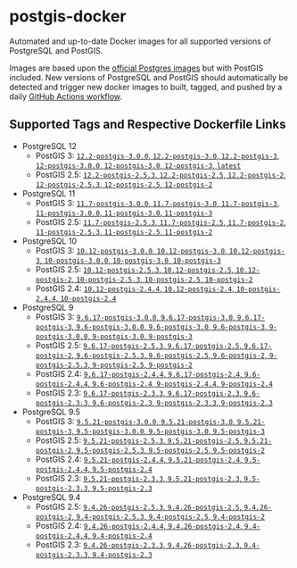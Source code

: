 # postgis-docker

Automated and up-to-date Docker images for all supported versions of PostgreSQL and PostGIS.

Images are based upon the [official Postgres images](https://hub.docker.com/_/postgres) but with PostGIS included. New versions of PostgreSQL and PostGIS should automatically be detected and trigger new docker images to built, tagged, and pushed by a daily [GitHub Actions workflow](https://github.com/GUI/postgis-docker/blob/master/.github/workflows/main.yml).

## Supported Tags and Respective Dockerfile Links

- PostgreSQL 12
  - PostGIS 3: [`12.2-postgis-3.0.0`, `12.2-postgis-3.0`, `12.2-postgis-3`, `12-postgis-3.0.0`, `12-postgis-3.0`, `12-postgis-3`, `latest`](https://github.com/GUI/postgis-docker/blob/master/12/postgis-3/Dockerfile)
  - PostGIS 2.5: [`12.2-postgis-2.5.3`, `12.2-postgis-2.5`, `12.2-postgis-2`, `12-postgis-2.5.3`, `12-postgis-2.5`, `12-postgis-2`](https://github.com/GUI/postgis-docker/blob/master/12/postgis-2.5/Dockerfile)
- PostgreSQL 11
  - PostGIS 3: [`11.7-postgis-3.0.0`, `11.7-postgis-3.0`, `11.7-postgis-3`, `11-postgis-3.0.0`, `11-postgis-3.0`, `11-postgis-3`](https://github.com/GUI/postgis-docker/blob/master/11/postgis-3/Dockerfile)
  - PostGIS 2.5: [`11.7-postgis-2.5.3`, `11.7-postgis-2.5`, `11.7-postgis-2`, `11-postgis-2.5.3`, `11-postgis-2.5`, `11-postgis-2`](https://github.com/GUI/postgis-docker/blob/master/11/postgis-2.5/Dockerfile)
- PostgreSQL 10
  - PostGIS 3: [`10.12-postgis-3.0.0`, `10.12-postgis-3.0`, `10.12-postgis-3`, `10-postgis-3.0.0`, `10-postgis-3.0`, `10-postgis-3`](https://github.com/GUI/postgis-docker/blob/master/10/postgis-3/Dockerfile)
  - PostGIS 2.5: [`10.12-postgis-2.5.3`, `10.12-postgis-2.5`, `10.12-postgis-2`, `10-postgis-2.5.3`, `10-postgis-2.5`, `10-postgis-2`](https://github.com/GUI/postgis-docker/blob/master/10/postgis-2.5/Dockerfile)
  - PostGIS 2.4: [`10.12-postgis-2.4.4`, `10.12-postgis-2.4`, `10-postgis-2.4.4`, `10-postgis-2.4`](https://github.com/GUI/postgis-docker/blob/master/10/postgis-2.4/Dockerfile)
- PostgreSQL 9
  - PostGIS 3: [`9.6.17-postgis-3.0.0`, `9.6.17-postgis-3.0`, `9.6.17-postgis-3`, `9.6-postgis-3.0.0`, `9.6-postgis-3.0`, `9.6-postgis-3`, `9-postgis-3.0.0`, `9-postgis-3.0`, `9-postgis-3`](https://github.com/GUI/postgis-docker/blob/master/9.6/postgis-3/Dockerfile)
  - PostGIS 2.5: [`9.6.17-postgis-2.5.3`, `9.6.17-postgis-2.5`, `9.6.17-postgis-2`, `9.6-postgis-2.5.3`, `9.6-postgis-2.5`, `9.6-postgis-2`, `9-postgis-2.5.3`, `9-postgis-2.5`, `9-postgis-2`](https://github.com/GUI/postgis-docker/blob/master/9.6/postgis-2.5/Dockerfile)
  - PostGIS 2.4: [`9.6.17-postgis-2.4.4`, `9.6.17-postgis-2.4`, `9.6-postgis-2.4.4`, `9.6-postgis-2.4`, `9-postgis-2.4.4`, `9-postgis-2.4`](https://github.com/GUI/postgis-docker/blob/master/9.6/postgis-2.4/Dockerfile)
  - PostGIS 2.3: [`9.6.17-postgis-2.3.3`, `9.6.17-postgis-2.3`, `9.6-postgis-2.3.3`, `9.6-postgis-2.3`, `9-postgis-2.3.3`, `9-postgis-2.3`](https://github.com/GUI/postgis-docker/blob/master/9.6/postgis-2.3/Dockerfile)
- PostgreSQL 9.5
  - PostGIS 3: [`9.5.21-postgis-3.0.0`, `9.5.21-postgis-3.0`, `9.5.21-postgis-3`, `9.5-postgis-3.0.0`, `9.5-postgis-3.0`, `9.5-postgis-3`](https://github.com/GUI/postgis-docker/blob/master/9.5/postgis-3/Dockerfile)
  - PostGIS 2.5: [`9.5.21-postgis-2.5.3`, `9.5.21-postgis-2.5`, `9.5.21-postgis-2`, `9.5-postgis-2.5.3`, `9.5-postgis-2.5`, `9.5-postgis-2`](https://github.com/GUI/postgis-docker/blob/master/9.5/postgis-2.5/Dockerfile)
  - PostGIS 2.4: [`9.5.21-postgis-2.4.4`, `9.5.21-postgis-2.4`, `9.5-postgis-2.4.4`, `9.5-postgis-2.4`](https://github.com/GUI/postgis-docker/blob/master/9.5/postgis-2.4/Dockerfile)
  - PostGIS 2.3: [`9.5.21-postgis-2.3.3`, `9.5.21-postgis-2.3`, `9.5-postgis-2.3.3`, `9.5-postgis-2.3`](https://github.com/GUI/postgis-docker/blob/master/9.5/postgis-2.3/Dockerfile)
- PostgreSQL 9.4
  - PostGIS 2.5: [`9.4.26-postgis-2.5.3`, `9.4.26-postgis-2.5`, `9.4.26-postgis-2`, `9.4-postgis-2.5.3`, `9.4-postgis-2.5`, `9.4-postgis-2`](https://github.com/GUI/postgis-docker/blob/master/9.4/postgis-2.5/Dockerfile)
  - PostGIS 2.4: [`9.4.26-postgis-2.4.4`, `9.4.26-postgis-2.4`, `9.4-postgis-2.4.4`, `9.4-postgis-2.4`](https://github.com/GUI/postgis-docker/blob/master/9.4/postgis-2.4/Dockerfile)
  - PostGIS 2.3: [`9.4.26-postgis-2.3.3`, `9.4.26-postgis-2.3`, `9.4-postgis-2.3.3`, `9.4-postgis-2.3`](https://github.com/GUI/postgis-docker/blob/master/9.4/postgis-2.3/Dockerfile)

